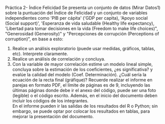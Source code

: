 Práctica 2- Índice Felicidad 
Se presenta un conjunto de datos (Mirar Datos1) sobre la puntuación del Índice de 
Felicidad y un conjunto de variables independientes como 'PIB per cápita' ('GDP per 
capita), 'Apoyo social (Social support)', 'Esperanza de vida saludable (Healthy life 
expectancy), 'Libertad para tomar decisiones en la vida (Freedom to make life choices)", 
"Generosidad (Generosity)" y "Percepciones de corrupción (Perceptions of corruption)", en 
base a esto: 
1. Realice un análisis exploratorio (puede usar medidas, gráficos, tablas, etc). 
Interprete claramente. 
2. Realice un análisis de correlación y concluya. 
3. Con la variable de mayor correlación estime un modelo lineal simple, concluya 
sobre la estimación de los coeficientes, ¿es significativa? y evalúe la calidad del 
modelo (Coef. Determinación). ¿Cuál sería la ecuación de la recta final (gráfique)? 
Recuerde realizar el informe en parejas en formato PDF, el límite de páginas es de 9, 
incluyendo las últimas páginas donde debe ir el anexo del código, puede ser una foto 
(legible) o el código escrito. Además, en el inicio del documento deben incluir los códigos 
de los integrantes.  
En el informe pueden ir las salidas de los resultados del R o Python; sin embargo, se puede 
optar por colocar los resultados en tablas, para mejorar la presentación del documento. 
